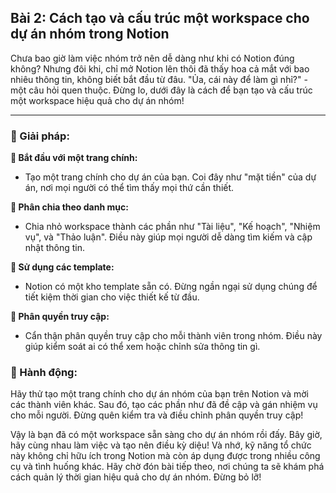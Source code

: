 ## Bài 2: Cách tạo và cấu trúc một workspace cho dự án nhóm trong Notion

Chưa bao giờ làm việc nhóm trở nên dễ dàng như khi có Notion đúng không? Nhưng đôi khi, chỉ mở Notion lên thôi đã thấy hoa cả mắt với bao nhiêu thông tin, không biết bắt đầu từ đâu. "Ủa, cái này để làm gì nhỉ?" - một câu hỏi quen thuộc. Đừng lo, dưới đây là cách để bạn tạo và cấu trúc một workspace hiệu quả cho dự án nhóm!

---

### 📌 Giải pháp:

**🔹 Bắt đầu với một trang chính:**
- Tạo một trang chính cho dự án của bạn. Coi đây như "mặt tiền" của dự án, nơi mọi người có thể tìm thấy mọi thứ cần thiết.

**🔹 Phân chia theo danh mục:**
- Chia nhỏ workspace thành các phần như "Tài liệu", "Kế hoạch", "Nhiệm vụ", và "Thảo luận". Điều này giúp mọi người dễ dàng tìm kiếm và cập nhật thông tin.

**🔹 Sử dụng các template:**
- Notion có một kho template sẵn có. Đừng ngần ngại sử dụng chúng để tiết kiệm thời gian cho việc thiết kế từ đầu.

**🔹 Phân quyền truy cập:**
- Cẩn thận phân quyền truy cập cho mỗi thành viên trong nhóm. Điều này giúp kiểm soát ai có thể xem hoặc chỉnh sửa thông tin gì.

### 🚀 Hành động:

Hãy thử tạo một trang chính cho dự án nhóm của bạn trên Notion và mời các thành viên khác. Sau đó, tạo các phần như đã đề cập và gán nhiệm vụ cho mỗi người. Đừng quên kiểm tra và điều chỉnh phân quyền truy cập!

Vậy là bạn đã có một workspace sẵn sàng cho dự án nhóm rồi đấy. Bây giờ, hãy cùng nhau làm việc và tạo nên điều kỳ diệu! Và nhớ, kỹ năng tổ chức này không chỉ hữu ích trong Notion mà còn áp dụng được trong nhiều công cụ và tình huống khác. Hãy chờ đón bài tiếp theo, nơi chúng ta sẽ khám phá cách quản lý thời gian hiệu quả cho dự án nhóm. Đừng bỏ lỡ!